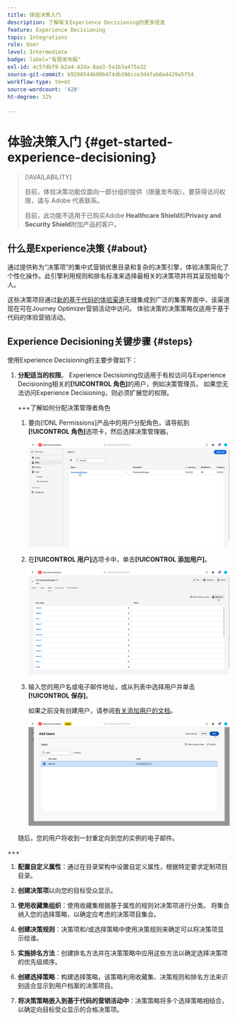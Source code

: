 ```yaml
---
title: 体验决策入门
description: 了解有关Experience Decisioning的更多信息
feature: Experience Decisioning
topic: Integrations
role: User
level: Intermediate
badge: label="有限发布版"
exl-id: 4c57dbf9-b2a4-42da-8aa3-5a1b3a475a32
source-git-commit: b9208544b08b474db386cce3d4fab0a4429a5f54
workflow-type: tm+mt
source-wordcount: '420'
ht-degree: 32%

---
```


# 体验决策入门 {#get-started-experience-decisioning}

>[!AVAILABILITY]
>
>目前，体验决策功能仅面向一部分组织提供（限量发布版）。要获得访问权限，请与 Adobe 代表联系。
>
>目前，此功能不适用于已购买Adobe **Healthcare Shield**&#x200B;和&#x200B;**Privacy and Security Shield**&#x200B;附加产品的客户。

## 什么是Experience决策 {#about}

通过提供称为“决策项”的集中式营销优惠目录和复杂的决策引擎，体验决策简化了个性化操作。此引擎利用规则和排名标准来选择最相关的决策项并将其呈现给每个人。

这些决策项目通过[新的基于代码的体验渠道](https://experienceleague.adobe.com/en/docs/journey-optimizer/using/code-based-experience/get-started-code-based)无缝集成到广泛的集客界面中，该渠道现在可在Journey Optimizer营销活动中访问。 体验决策的决策策略仅适用于基于代码的体验营销活动。


## Experience Decisioning关键步骤 {#steps}

使用Experience Decisioning的主要步骤如下：

1. **分配适当的权限**。 Experience Decisioning仅适用于有权访问与Experience Decisioning相关的&#x200B;**[!UICONTROL 角色]**&#x200B;的用户，例如决策管理员。 如果您无法访问Experience Decisioning，则必须扩展您的权限。

   +++了解如何分配决策管理者角色

   1. 要向[!DNL Permissions]产品中的用户分配角色，请导航到&#x200B;**[!UICONTROL 角色]**&#x200B;选项卡，然后选择决策管理器。

      ![](assets/decision_permission_1.png)

   1. 在&#x200B;**[!UICONTROL 用户]**&#x200B;选项卡中，单击&#x200B;**[!UICONTROL 添加用户]**。

      ![](assets/decision_permission_2.png)

   1. 输入您的用户名或电子邮件地址，或从列表中选择用户并单击&#x200B;**[!UICONTROL 保存]**。

      如果之前没有创建用户，请参阅[有关添加用户的文档](https://experienceleague.adobe.com/zh-hans/docs/experience-platform/access-control/ui/users)。

      ![](assets/decision_permission_3.png)

   随后，您的用户将收到一封重定向到您的实例的电子邮件。

+++

1. **配置自定义属性**：通过在目录架构中设置自定义属性，根据特定要求定制项目目录。

1. **创建决策项**&#x200B;以向您的目标受众显示。

1. **使用收藏集组织**：使用收藏集根据基于属性的规则对决策项进行分类。 将集合纳入您的选择策略，以确定应考虑的决策项目集合。

1. **创建决策规则**：决策项和/或选择策略中使用决策规则来确定可以将决策项显示给谁。

1. **实施排名方法**：创建排名方法并在决策策略中应用这些方法以确定选择决策项的优先级顺序。

1. **创建选择策略**：构建选择策略，该策略利用收藏集、决策规则和排名方法来识别适合显示到用户档案的决策项目。

1. **将决策策略嵌入到基于代码的营销活动中**：决策策略将多个选择策略相结合，以确定向目标受众显示的合格决策项。
